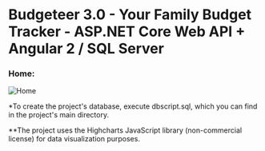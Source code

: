 # Budgeteer 3.0 - Your Family Budget Tracker - ASP.NET Core Web API + Angular 2 / SQL Server

### Home:
![Home](http://i64.tinypic.com/15d2oe9.png)

*To create the project's database, execute dbscript.sql, which you can find in the project's main directory.

**The project uses the Highcharts JavaScript library (non-commercial license) for data visualization purposes.

